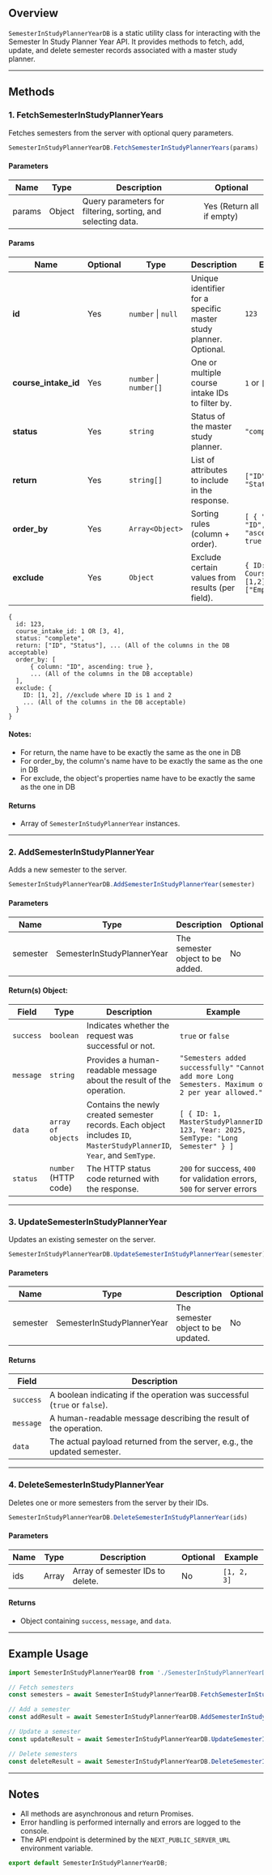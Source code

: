 ## Overview

`SemesterInStudyPlannerYearDB` is a static utility class for interacting with the Semester In Study Planner Year API. It provides methods to fetch, add, update, and delete semester records associated with a master study planner.

---

## Methods

### 1. FetchSemesterInStudyPlannerYears

Fetches semesters from the server with optional query parameters.

```js
SemesterInStudyPlannerYearDB.FetchSemesterInStudyPlannerYears(params)
```

#### Parameters
| Name   | Type   | Description                                                  | Optional                  |
| ------ | ------ | ------------------------------------------------------------ | ------------------------- |
| params | Object | Query parameters for filtering, sorting, and selecting data. | Yes (Return all if empty) |
#### Params
| Name                 | Optional | Type                   | Description                                                      | Example                                                   |
| -------------------- | -------- | ---------------------- | ---------------------------------------------------------------- | --------------------------------------------------------- |
| **id**               | Yes      | `number` \| `null`     | Unique identifier for a specific master study planner. Optional. | `123`                                                     |
| **course_intake_id** | Yes      | `number` \| `number[]` | One or multiple course intake IDs to filter by.                  | `1` or `[3, 4]`                                           |
| **status**           | Yes      | `string`               | Status of the master study planner.                              | `"complete"`                                              |
| **return**           | Yes      | `string[]`             | List of attributes to include in the response.                   | `["ID", "Status"]`                                        |
| **order_by**         | Yes      | `Array<Object>`        | Sorting rules (column + order).                                  | `[ { "column": "ID", "ascending": true } ]`               |
| **exclude**          | Yes      | `Object`               | Exclude certain values from results (per field).                 | `{ ID: [1,2], CourseIntakeID: [1,2], Status: ["Empty"] }` |
```params:
{
  id: 123,
  course_intake_id: 1 OR [3, 4],
  status: "complete",
  return: ["ID", "Status"], ... (All of the columns in the DB acceptable)
  order_by: [
	  { column: "ID", ascending: true },
	  ... (All of the columns in the DB acceptable) 
  ],
  exclude: {
    ID: [1, 2], //exclude where ID is 1 and 2
    ... (All of the columns in the DB acceptable)
  }
}
```
#### Notes:
- For return, the name have to be exactly the same as the one in DB
- For order_by, the column's name have to be exactly the same as the one in DB
- For exclude, the object's properties name have to be exactly the same as the one in DB
#### Returns

- Array of `SemesterInStudyPlannerYear` instances.

---

### 2. AddSemesterInStudyPlannerYear

Adds a new semester to the server.

```js
SemesterInStudyPlannerYearDB.AddSemesterInStudyPlannerYear(semester)
```

#### Parameters

| Name     | Type                       | Description                      | Optional | Example                                                                   |
| -------- | -------------------------- | -------------------------------- | -------- | ------------------------------------------------------------------------- |
| semester | SemesterInStudyPlannerYear | The semester object to be added. | No       | `{ master_study_planner_id: 101, year: 2025, sem_type: 'Long Semester' }` |

#### Return(s) Object:

| Field     | Type                 | Description                                                                                                            | Example                                                                                             |
| --------- | -------------------- | ---------------------------------------------------------------------------------------------------------------------- | --------------------------------------------------------------------------------------------------- |
| `success` | `boolean`            | Indicates whether the request was successful or not.                                                                   | `true` or `false`                                                                                   |
| `message` | `string`             | Provides a human-readable message about the result of the operation.                                                   | `"Semesters added successfully"` `"Cannot add more Long Semesters. Maximum of 2 per year allowed."` |
| `data`    | `array of objects`   | Contains the newly created semester records. Each object includes `ID`, `MasterStudyPlannerID`, `Year`, and `SemType`. | `[ { ID: 1, MasterStudyPlannerID: 123, Year: 2025, SemType: "Long Semester" } ]`                    |
| `status`  | `number` (HTTP code) | The HTTP status code returned with the response.                                                                       | `200` for success, `400` for validation errors, `500` for server errors                             |

---

### 3. UpdateSemesterInStudyPlannerYear

Updates an existing semester on the server.

```js
SemesterInStudyPlannerYearDB.UpdateSemesterInStudyPlannerYear(semester)
```

#### Parameters

| Name     | Type                       | Description                          | Optional | Example                                  |
|----------|----------------------------|--------------------------------------|----------|------------------------------------------|
| semester | SemesterInStudyPlannerYear | The semester object to be updated.   | No       | `{ id: 1, master_study_planner_id: 101, year: 2025, sem_type: 'Short Semester' }` |

#### Returns
| Field     | Description                                                               |
| --------- | ------------------------------------------------------------------------- |
| `success` | A boolean indicating if the operation was successful (`true` or `false`). |
| `message` | A human-readable message describing the result of the operation.          |
| `data`    | The actual payload returned from the server, e.g., the updated semester.  |

---
### 4. DeleteSemesterInStudyPlannerYear

Deletes one or more semesters from the server by their IDs.

```js
SemesterInStudyPlannerYearDB.DeleteSemesterInStudyPlannerYear(ids)
```

#### Parameters
| Name | Type  | Description                      | Optional | Example     |
| ---- | ----- | -------------------------------- | -------- | ----------- |
| ids  | Array | Array of semester IDs to delete. | No       | `[1, 2, 3]` |
#### Returns
- Object containing `success`, `message`, and `data`.

---

## Example Usage

```js
import SemesterInStudyPlannerYearDB from './SemesterInStudyPlannerYearDB';

// Fetch semesters
const semesters = await SemesterInStudyPlannerYearDB.FetchSemesterInStudyPlannerYears({ order_by: [{ column: 'Year', ascending: true }] });

// Add a semester
const addResult = await SemesterInStudyPlannerYearDB.AddSemesterInStudyPlannerYear({ master_study_planner_id: 101, year: 2025, sem_type: 'Long Semester' });

// Update a semester
const updateResult = await SemesterInStudyPlannerYearDB.UpdateSemesterInStudyPlannerYear({ id: 1, master_study_planner_id: 101, year: 2025, sem_type: 'Short Semester' });

// Delete semesters
const deleteResult = await SemesterInStudyPlannerYearDB.DeleteSemesterInStudyPlannerYear([1, 2, 3]);
```

---
## Notes

- All methods are asynchronous and return Promises.
- Error handling is performed internally and errors are logged to the console.
- The API endpoint is determined by the `NEXT_PUBLIC_SERVER_URL` environment variable.

```js
export default SemesterInStudyPlannerYearDB;
```
